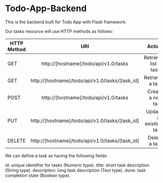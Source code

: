 # Todo-App-Backend

This is the backend built for Todo App with Flask framework.

Our tasks resource will use HTTP methods as follows:

| HTTP Method   | URI                                                   |Action                   |
| ------------- |:-----------------------------------------------------:| -----------------------:|
| GET           | http://[hostname]/todo/api/v1.0/tasks                 | Retrieve list of tasks  |
| GET           | http://[hostname]/todo/api/v1.0/tasks/[task_id]       | Retrieve a task         |
| POST          | http://[hostname]/todo/api/v1.0/tasks                 | Create a new task       |
| PUT           | http://[hostname]/todo/api/v1.0/tasks/[task_id]       | Update an existing task |
| DELETE        | http://[hostname]/todo/api/v1.0/tasks/[task_id]       | Delete a task           |


We can define a task as having the following fields:

id: unique identifier for tasks (Numeric type).
title: short task description (String type).
description: long task description (Text type).
done: task completion state (Boolean type).

